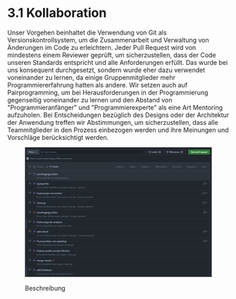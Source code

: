 # 3.1 Kollaboration

Unser Vorgehen beinhaltet die Verwendung von Git als Versionskontrollsystem, um die Zusammenarbeit und Verwaltung von Änderungen im Code zu erleichtern. Jeder Pull Request wird von mindestens einem Reviewer geprüft, um sicherzustellen, dass der Code unseren Standards entspricht und alle Anforderungen erfüllt. Das wurde bei uns konsequent durchgesetzt, sondern wurde eher dazu verwendet voneinander zu lernen, da einige Gruppenmitglieder mehr Programmiererfahrung hatten als andere. Wir setzen auch auf Pairprogramming, um bei Herausforderungen in der Programmierung gegenseitig voneinander zu lernen und den Abstand von "Programmieranfänger" und "Programmierexperte" als eine Art Mentoring aufzuholen.  Bei Entscheidungen bezüglich des Designs oder der Architektur der Anwendung treffen wir Abstimmungen, um sicherzustellen, dass alle Teammitglieder in den Prozess einbezogen werden und ihre Meinungen und Vorschläge berücksichtigt werden.

<figure><img src="../.gitbook/assets/screngit.png" alt=""><figcaption><p>Beschreibung</p></figcaption></figure>
